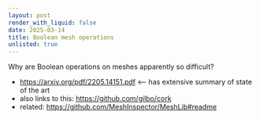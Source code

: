 ```yaml
---
layout: post
render_with_liquid: false
date: 2025-03-14
title: Boolean mesh operations
unlisted: true
---
```


Why are Boolean operations on meshes apparently so difficult?

- <https://arxiv.org/pdf/2205.14151.pdf> \<-- has extensive summary of
  state of the art
- also links to this: <https://github.com/gilbo/cork>
- related: <https://github.com/MeshInspector/MeshLib#readme>

